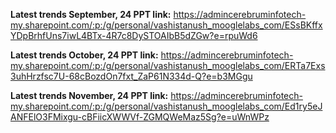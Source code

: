 **Latest trends September, 24 PPT link:**
https://admincerebruminfotech-my.sharepoint.com/:p:/g/personal/vashistanush_mooglelabs_com/ESsBKffxYDpBrhfUns7iwL4BTx-4R7c8DySTOAIbB5dZGw?e=rpuWd6

**Latest trends October, 24 PPT link:**
https://admincerebruminfotech-my.sharepoint.com/:p:/g/personal/vashistanush_mooglelabs_com/ERTa7Exs3uhHrzfsc7U-68cBozdOn7fxt_ZaP61N334d-Q?e=b3MGgu

**Latest trends November, 24 PPT link:**
https://admincerebruminfotech-my.sharepoint.com/:p:/g/personal/vashistanush_mooglelabs_com/Ed1ry5eJANFElO3FMixgu-cBFiicXWWVf-ZGMQWeMaz5Sg?e=uWnWPz
